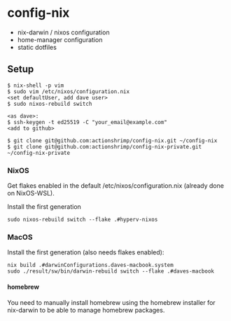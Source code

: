 # config-nix

- nix-darwin / nixos configuration
- home-manager configuration
- static dotfiles

## Setup

```
$ nix-shell -p vim
$ sudo vim /etc/nixos/configuration.nix
<set defaultUser, add dave user>
$ sudo nixos-rebuild switch

<as dave>:
$ ssh-keygen -t ed25519 -C "your_email@example.com"
<add to github>

$ git clone git@github.com:actionshrimp/config-nix.git ~/config-nix
$ git clone git@github.com:actionshrimp/config-nix-private.git ~/config-nix-private
```

### NixOS

Get flakes enabled in the default /etc/nixos/configuration.nix (already done on NixOS-WSL).

Install the first generation

    sudo nixos-rebuild switch --flake .#hyperv-nixos

### MacOS

Install the first generation (also needs flakes enabled):

    nix build .#darwinConfigurations.daves-macbook.system
    sudo ./result/sw/bin/darwin-rebuild switch --flake .#daves-macbook

#### homebrew

You need to manually install homebrew using the homebrew installer for nix-darwin to be able to manage homebrew packages.

